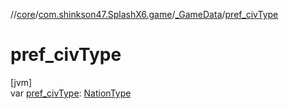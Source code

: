 //[core](../../../index.md)/[com.shinkson47.SplashX6.game](../index.md)/[_GameData](index.md)/[pref_civType](pref_civ-type.md)

# pref_civType

[jvm]\
var [pref_civType](pref_civ-type.md): [NationType](../-nation-type/index.md)
